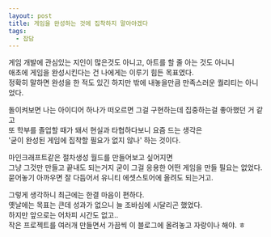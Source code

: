 ```yaml
---
layout: post
title: 게임을 완성하는 것에 집착하지 말아야겠다
tags:
  - 잡담
---
```


게임 개발에 관심있는 지인이 많은것도 아니고, 아트를 할 줄 아는 것도 아니니  
애초에 게임을 완성시킨다는 건 나에게는 이루기 힘든 목표였다.  
정확히 말하면 완성을 한 적도 있긴 하지만 밖에 내놓을만큼 만족스러운 퀄리티는 아니었다.

돌이켜보면 나는 아이디어 하나가 떠오르면 그걸 구현하는데 집중하는걸 좋아했던 거 같고  
또 학부를 졸업할 때가 돼서 현실과 타협하다보니 요즘 드는 생각은  
'굳이 완성된 게임에 집착할 필요가 없지 않나' 하는 것이다.  

마인크래프트같은 절차생성 월드를 만들어보고 싶어지면  
그냥 그것만 만들고 끝내도 되는거지 굳이 그걸 응용한 어떤 게임을 만들 필요는 없었다.  
묻어놓기 아까우면 잘 다듬어서 유니티 에셋스토어에 올려도 되는거고.  

그렇게 생각하니 최근에는 한결 마음이 편하다.  
옛날에는 목표는 큰데 성과가 없으니 늘 조바심에 시달리곤 했었다.  
하지만 앞으로는 어차피 시간도 없고..  
작은 프로젝트를 여러개 만들면서 가끔씩 이 블로그에 올려놓고 자랑이나 해야. ㅎ
